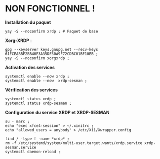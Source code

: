 # NON FONCTIONNEL !


**Installation du paquet**
```
yay -S --noconfirm xrdp ; # Paquet de base
```

**Xorg-XRDP** :
```
gpg --keyserver keys.gnupg.net --recv-keys 61ECEABBF2BB40E3A35DF30A9F72CDBC01BF10EB ;
yay -S --noconfirm xorgxrdp ;
```

**Activation des services**
```
systemctl enable --now xrdp ;
systemctl enable --now  xrdp-sesman ;
```

**Vérification des services**
```
systemctl status xrdp ;
systemctl status xrdp-sesman ;
```

**Configuration du service XRDP et XRDP-SESMAN**
```
su - marc ;
echo "exec xfce4-session" > ~/.xinitrc ;
echo "allowed_users = anybody" > /etc/X11/Xwrapper.config
```

```
find / -type f -name *xrdp* ;
rm -f /etc/systemd/system/multi-user.target.wants/xrdp.service xrdp-sesman.service
systemctl daemon-reload ;
```
